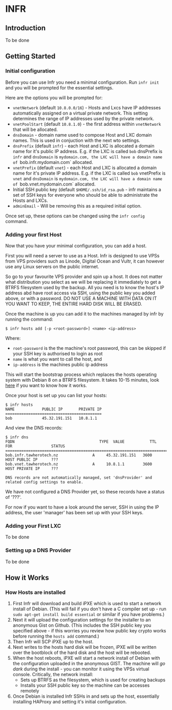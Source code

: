 # INFR


## Introduction

To be done

## Getting Started

### Initial configuration

Before you can use Infr you need a minimal configuration. Run `infr init` and you will be prompted for the essential settings. 

Here are the options you will be prompted for:

* `vnetNetwork` (default `10.8.0.0/16`) - Hosts and Lxcs have IP addresses automatically assigned on a virtual private network. This setting determines the range of IP addresses used by the private network.
* `vnetPoolStart` (default `10.8.1.0`) - the first address within `vnetNetwork` that will be allocated.
* `dnsDomain` - domain name used to compose Host and LXC domain names. This is used in conjuction with the next wto settings.
* `dnsPrefix` (default `infr`) - each Host and LXC is allocated a domain name for it's public IP address. E.g. if the LXC is called `bob` dnsPrefix is `infr` and `dnsDomain` is `mydomain.com, the LXC will have a domain name of `bob.infr.mydomain.com` allocated.
* `vnetPrefix` (default `vnet`) - each Host and LXC is allocated a domain name for it's private IP address. E.g. if the LXC is called `bob` vnetPrefix is `vnet` and `dnsDomain` is `mydomain.com, the LXC will have a domain name of `bob.vnet.mydomain.com` allocated.
* Initial SSH public key (default `$HOME/.ssh/id_rsa.pub` - infr maintains a set of SSH keys for everyone who should be able to administrate the Hosts and LXCs.
* `adminEmail` - Will be removing this as a required initial option.

Once set up, these options can be changed using the `infr config` command.

### Adding your first Host  

Now that you have your minimal configuration, you can add a host. 

First you will need a server to use as a Host. Infr is designed to use VPSs from VPS providers such as Linode, Digital Ocean and Vultr, it can however use any Linux servers on the public internet.

So go to your favourite VPS provider and spin up a host. It does not matter what distribution you select as we will be replacing it immediately to get a BTRFS filesystem used by the backup. All you need is to know the host's IP address abd have root access via SSH, using the public key you added above, or with a password. DO NOT USE A MACHINE WITH DATA ON IT YOU WANT TO KEEP, THE ENTIRE HARD DISK WILL BE ERASED. 

Once the machine is up you can add it to the machines managed by infr by running the command:

    $ infr hosts add [-p <root-password>] <name> <ip-address>

Where:

 * `root-password` is the the machine's root password, this can be skipped if your SSH key is authorised to login as root
 *  `name` is what you want to call the host, and 
 *  `ip-address` is the machines public ip address
 
This will start the bootstrap process which replaces the hosts operating system with Debian 8 on a BTRFS filesystem. It takes 10-15 minutes, look [here](#how-hosts-are-installed) if you want to know how it works.

Once your host is set up you can list your hosts:

    $ infr hosts
    NAME            PUBLIC IP       PRIVATE IP
    ==========================================
    bob             45.32.191.151   10.8.1.1   
    
And view the DNS records:
    
    $ infr dns
    FQDN                                     TYPE  VALUE           TTL     FOR                 STATUS
    =================================================================================================
    bob.infr.tawherotech.nz               A     45.32.191.151   3600    HOST PUBLIC IP      ???   
    bob.vnet.tawherotech.nz               A     10.8.1.1        3600    HOST PRIVATE IP     ???   

    DNS records are not automatically managed, set 'dnsProvider' and related config settings to enable.

We have not configured a DNS Provider yet, so these records have a status of '???'. 

For now if you want to have a look around the server, SSH in using the IP address, the user 'manager' has been set up with your SSH keys.

### Adding your First LXC

To be done

### Setting up a DNS Provider

To be done

## How it Works

### <a name="how-hosts-are-installed"/></a> How Hosts are installed

1. First Infr will download and build iPXE which is used to start a network install of Debian. (This will fail if you don't have a C compiler set up - run `sudo apt-get install build essential` or similar if you have problems.)
2. Next it will upload the configuration settings for the installer to an anonymous Gist on Github. (This includes the SSH public key you specified above - if this worries you review how public key crypto works before running the `hosts add` command.)
3. Then Infr will SCP iPXE up to the host.
4. Next writes to the hosts hard disk will be frozen, iPXE will be written over the bootblock of the hard disk and the host will be rebooted.
5. When the host reboots, iPXE will start a network install of Debian with the configuration uploaded in the anonymous GIST. The machine will _go dark_ during the install - you can monitor it using the VPSs virtual console. Critically, the network install:
    * Sets up BTRFS as the filesystem, which is used for creating backups
    * Installs your SSH public key so the machine can be accesses remotely
6. Once Debian is installed Infr SSHs in and sets up the host, essentially installing HAProxy and setting it's initial configuration.
